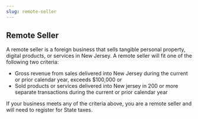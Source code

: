 ```yaml
---
slug: remote-seller
---
```

## Remote Seller

A remote seller is a foreign business that sells tangible personal property, digital products, or services in New Jersey. A remote seller will fit one of the following two criteria: 

* Gross revenue from sales delivered into New Jersey during the current or prior calendar year, exceeds $100,000 or
* Sold products or services delivered into New jersey in 200 or more separate transactions during the current or prior calendar year

If your business meets any of the criteria above, you are a remote seller and will need to register for State taxes.